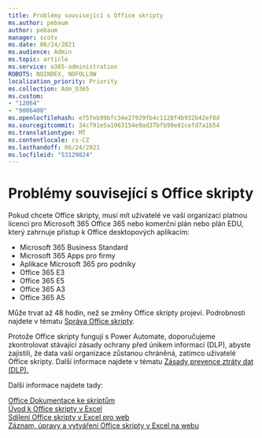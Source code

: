 ```yaml
---
title: Problémy související s Office skripty
ms.author: pebaum
author: pebaum
manager: scotv
ms.date: 06/24/2021
ms.audience: Admin
ms.topic: article
ms.service: o365-administration
ROBOTS: NOINDEX, NOFOLLOW
localization_priority: Priority
ms.collection: Adm_O365
ms.custom:
- "12064"
- "9006408"
ms.openlocfilehash: e75feb99bfc34e27929fb4c1120f4b932b42ef8d
ms.sourcegitcommit: 34cf91e5a1063154e9ad37bfb99e81cefd7a1b54
ms.translationtype: MT
ms.contentlocale: cs-CZ
ms.lasthandoff: 06/24/2021
ms.locfileid: "53129824"
---
```

# <a name="issues-related-to-office-scripts"></a>Problémy související s Office skripty

Pokud chcete Office skripty, musí mít uživatelé ve vaší organizaci platnou licenci pro Microsoft 365 Office 365 nebo komerční plán nebo plán EDU, který zahrnuje přístup k Office desktopových aplikacím:

- Microsoft 365 Business Standard
- Microsoft 365 Apps pro firmy
- Aplikace Microsoft 365 pro podniky
- Office 365 E3
- Office 365 E5
- Office 365 A3
- Office 365 A5

Může trvat až 48 hodin, než se změny Office skripty projeví. Podrobnosti najdete v tématu [Správa Office skripty](/microsoft-365/admin/manage/manage-office-scripts-settings).

Protože Office skripty fungují s Power Automate, doporučujeme zkontrolovat stávající zásady ochrany před únikem informací (DLP), abyste zajistili, že data vaší organizace zůstanou chráněná, zatímco uživatelé Office skripty. Další informace najdete v tématu [Zásady prevence ztráty dat (DLP).](/power-automate/prevent-data-loss)

Další informace najdete tady:

[Office Dokumentace ke skriptům](/office/dev/scripts/)<br/>
[Úvod k Office skripty v Excel](https://support.microsoft.com/office/introduction-to-office-scripts-in-excel-9fbe283d-adb8-4f13-a75b-a81c6baf163a)<br/>
[Sdílení Office skripty v Excel pro web](https://support.microsoft.com/office/sharing-office-scripts-in-excel-for-the-web-226eddbc-3a44-4540-acfe-fccda3d1122b)<br/>
[Záznam, úpravy a vytváření Office skripty v Excel na webu](/office/dev/scripts/tutorials/excel-tutorial)
